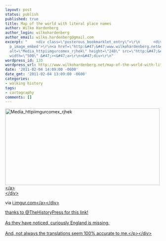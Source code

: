 ```yaml
---
layout: post
status: publish
published: true
title: Map of the world with literal place names
author: Wilko Hardenberg
author_login: wilkohardenberg
author_email: wilko.hardenberg@gmail.com
excerpt: "    <div class=\"posterous_bookmarklet_entry\">\r\n      <div class='p_embed
  p_image_embed'>\r\n<a href=\"http:&#47;&#47;www.wilkohardenberg.net&#47;wp-content&#47;uploads&#47;2011&#47;02&#47;media_httpiimgurcomex_rJhek.jpg.scaled1000.jpg\"><img
  alt=\"Media_httpiimgurcomex_rjhek\" height=\"248\" src=\"http:&#47;&#47;www.wilkohardenberg.net&#47;wp-content&#47;uploads&#47;2011&#47;02&#47;media_httpiimgurcomex_rJhek.jpg.scaled1000-300x148.jpg\"
  width=\"500\" &#47;><&#47;a>\r\n<&#47;div>\r\n"
wordpress_id: 133
wordpress_url: http://www.wilkohardenberg.net/map-of-the-world-with-literal-place-names/
date: '2011-02-04 14:09:00 -0600'
date_gmt: '2011-02-04 13:09:00 -0600'
categories:
- walking history
tags:
- cartography
comments: []
---
```

<div class="posterous_bookmarklet_entry">
<div class='p_embed p_image_embed'>
<a href="http:&#47;&#47;www.wilkohardenberg.net&#47;wp-content&#47;uploads&#47;2011&#47;02&#47;media_httpiimgurcomex_rJhek.jpg.scaled1000.jpg"><img alt="Media_httpiimgurcomex_rjhek" height="248" src="http:&#47;&#47;www.wilkohardenberg.net&#47;wp-content&#47;uploads&#47;2011&#47;02&#47;media_httpiimgurcomex_rJhek.jpg.scaled1000-300x148.jpg" width="500" &#47;><&#47;a><br />
<&#47;div><br />
<a id="more"></a><a id="more-133"></a></p>
<div class="posterous_quote_citation">via <a href="http:&#47;&#47;i.imgur.com&#47;ex6Zu.jpg">i.imgur.com<&#47;a><&#47;div></p>
<p>thanks to @TheHistoryPress for this link!<br />
<br &#47;>As they have noticed, curiously England is missing.<br />
<br &#47;>And, not always the translations seem 100% accurate to me.<&#47;p><&#47;div></p>
